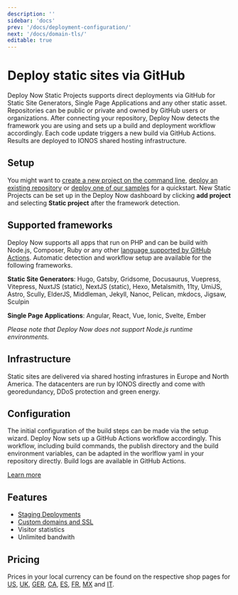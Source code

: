 ```yaml
---
description: ''
sidebar: 'docs'
prev: '/docs/deployment-configuration/'
next: '/docs/domain-tls/'
editable: true
---
```


# Deploy static sites via GitHub

Deploy Now Static Projects supports direct deployments via GitHub for Static Site Generators, Single Page Applications and any other static asset. Repositories can be public or private and owned by GitHub users or organizations. After connecting your repository, Deploy Now detects the framework you are using and sets up a build and deployment workflow accordingly. Each code update triggers a new build via GitHub Actions. Results are deployed to IONOS shared hosting infrastructure.

## Setup

You might want to [create a new project on the command line](docs/from-cmd-line), [deploy an existing repository](/docs/from-repo/) or [deploy one of our samples](/docs/framework-samples) for a quickstart. New Static Projects can be set up in the Deploy Now dashboard by clicking  **add project** and selecting **Static project** after the framework detection.

## Supported frameworks

Deploy Now supports all apps that run on PHP and can be build with Node.js, Composer, Ruby or any other [language supported by GitHub Actions](https://docs.github.com/en/get-started/learning-about-github/github-language-support). Automatic detection and workflow setup are available for the following frameworks.

**Static Site Generators**: Hugo, Gatsby, Gridsome, Docusaurus, Vuepress, Vitepress, NuxtJS (static), NextJS (static), Hexo, Metalsmith, 11ty, UmiJS, Astro, Scully, ElderJS, Middleman, Jekyll, Nanoc, Pelican, mkdocs, Jigsaw, Sculpin

**Single Page Applications**: Angular, React, Vue, Ionic, Svelte, Ember

*Please note that Deploy Now does not support Node.js runtime environments.*

## Infrastructure

Static sites are delivered via shared hosting infrastures in Europe and North America. The datacenters are run by IONOS directly and come with georedundancy, DDoS protection and green energy.

## Configuration

The initial configuration of the build steps can be made via the setup wizard. Deploy Now sets up a GitHub Actions workflow accordingly. This workflow, including build commands, the publish directory and the build environment variables, can be adapted in the worlflow yaml in your repository directly. Build logs are available in GitHub Actions. 

[Learn more](/docs/github-actions-customization/)


## Features

- [Staging Deployments](/docs/staging-deployments/)
- [Custom domains and SSL](/docs/domain-tls/)
- Visitor statistics
- Unlimited bandwith

## Pricing

Prices in your local currency can be found on the respective shop pages for [US](), [UK](), [GER](), [CA](), [ES](), [FR](), [MX]() and [IT](). 
